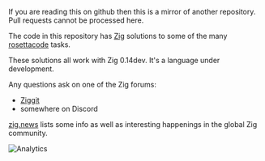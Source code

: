 If you are reading this on github then this is a mirror of another repository. Pull requests cannot be processed here.

The code in this repository has [Zig](https://ziglang.org/) solutions to some of the many [rosettacode](https://rosettacode.org/) tasks.

These solutions all work with Zig 0.14dev. It's a language under development.

Any questions ask on one of the Zig forums:

- [Ziggit](https://ziggit.dev/)
- somewhere on Discord

[zig.news](https://zig.news/) lists some info as well as interesting happenings in the global Zig community.

![Analytics](github.com/recombinant/rosettacode)